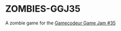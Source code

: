 # ZOMBIES-GGJ35
A zombie game for the [Gamecodeur Game Jam #35](https://itch.io/jam/gamecodeur-gamejam-35)

